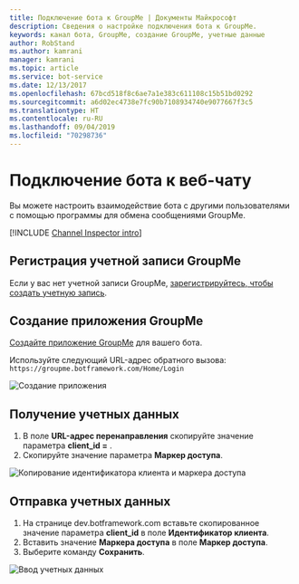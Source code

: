 ```yaml
---
title: Подключение бота к GroupMe | Документы Майкрософт
description: Сведения о настройке подключения бота к GroupMe.
keywords: канал бота, GroupMe, создание GroupMe, учетные данные
author: RobStand
ms.author: kamrani
manager: kamrani
ms.topic: article
ms.service: bot-service
ms.date: 12/13/2017
ms.openlocfilehash: 67bcd518f8c6ae7a1e383c611108c15b51bd0292
ms.sourcegitcommit: a6d02ec4738e7fc90b7108934740e9077667f3c5
ms.translationtype: HT
ms.contentlocale: ru-RU
ms.lasthandoff: 09/04/2019
ms.locfileid: "70298736"
---
```

# <a name="connect-a-bot-to-groupme"></a>Подключение бота к веб-чату

Вы можете настроить взаимодействие бота с другими пользователями с помощью программы для обмена сообщениями GroupMe.

[!INCLUDE [Channel Inspector intro](~/includes/snippet-channel-inspector.md)]

## <a name="sign-up-for-a-groupme-account"></a>Регистрация учетной записи GroupMe

Если у вас нет учетной записи GroupMe, [зарегистрируйтесь, чтобы создать учетную запись](https://web.groupme.com/signup).

## <a name="create-a-groupme-application"></a>Создание приложения GroupMe

[Создайте приложение GroupMe](https://dev.groupme.com/applications/new) для вашего бота.

Используйте следующий URL-адрес обратного вызова: `https://groupme.botframework.com/Home/Login`

![Создание приложения](~/media/channels/GM-StepApp.png)

## <a name="gather-credentials"></a>Получение учетных данных

1. В поле **URL-адрес перенаправления** скопируйте значение параметра **client_id =** .
2. Скопируйте значение параметра **Маркер доступа**.

![Копирование идентификатора клиента и маркера доступа](~/media/channels/GM-StepClientId.png)


## <a name="submit-credentials"></a>Отправка учетных данных

1. На странице dev.botframework.com вставьте скопированное значение параметра **client_id** в поле **Идентификатор клиента**.
2. Вставить значение **Маркера доступа** в поле **Маркер доступа**.
2. Выберите команду **Сохранить**.

![Ввод учетных данных](~/media/channels/GM-StepClientIDToken.png)
